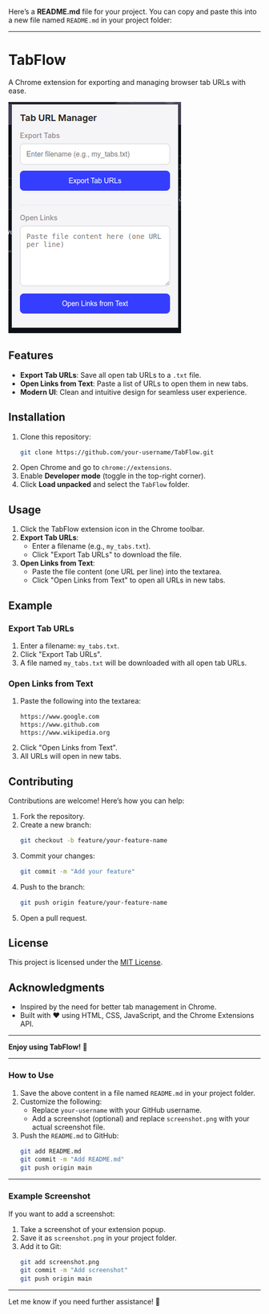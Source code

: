Here’s a **README.md** file for your project. You can copy and paste this into a new file named `README.md` in your project folder:

---

# TabFlow

A Chrome extension for exporting and managing browser tab URLs with ease.

![TabFlow Screenshot](SS-Extention.png) <!-- Add a screenshot if you have one -->

## Features
- **Export Tab URLs**: Save all open tab URLs to a `.txt` file.
- **Open Links from Text**: Paste a list of URLs to open them in new tabs.
- **Modern UI**: Clean and intuitive design for seamless user experience.

## Installation
1. Clone this repository:
   ```bash
   git clone https://github.com/your-username/TabFlow.git
   ```
2. Open Chrome and go to `chrome://extensions`.
3. Enable **Developer mode** (toggle in the top-right corner).
4. Click **Load unpacked** and select the `TabFlow` folder.

## Usage
1. Click the TabFlow extension icon in the Chrome toolbar.
2. **Export Tab URLs**:
   - Enter a filename (e.g., `my_tabs.txt`).
   - Click "Export Tab URLs" to download the file.
3. **Open Links from Text**:
   - Paste the file content (one URL per line) into the textarea.
   - Click "Open Links from Text" to open all URLs in new tabs.

## Example
### Export Tab URLs
1. Enter a filename: `my_tabs.txt`.
2. Click "Export Tab URLs".
3. A file named `my_tabs.txt` will be downloaded with all open tab URLs.

### Open Links from Text
1. Paste the following into the textarea:
   ```
   https://www.google.com
   https://www.github.com
   https://www.wikipedia.org
   ```
2. Click "Open Links from Text".
3. All URLs will open in new tabs.

## Contributing
Contributions are welcome! Here’s how you can help:
1. Fork the repository.
2. Create a new branch:
   ```bash
   git checkout -b feature/your-feature-name
   ```
3. Commit your changes:
   ```bash
   git commit -m "Add your feature"
   ```
4. Push to the branch:
   ```bash
   git push origin feature/your-feature-name
   ```
5. Open a pull request.

## License
This project is licensed under the [MIT License](LICENSE).

## Acknowledgments
- Inspired by the need for better tab management in Chrome.
- Built with ❤️ using HTML, CSS, JavaScript, and the Chrome Extensions API.

---

**Enjoy using TabFlow!** 🚀


---

### **How to Use**
1. Save the above content in a file named `README.md` in your project folder.
2. Customize the following:
   - Replace `your-username` with your GitHub username.
   - Add a screenshot (optional) and replace `screenshot.png` with your actual screenshot file.
3. Push the `README.md` to GitHub:
   ```bash
   git add README.md
   git commit -m "Add README.md"
   git push origin main
   ```

---

### **Example Screenshot**
If you want to add a screenshot:
1. Take a screenshot of your extension popup.
2. Save it as `screenshot.png` in your project folder.
3. Add it to Git:
   ```bash
   git add screenshot.png
   git commit -m "Add screenshot"
   git push origin main
   ```

---

Let me know if you need further assistance! 🎉
